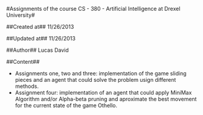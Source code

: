 #Assignments of the course CS - 380 - Artificial Intelligence at Drexel University#

##Created at##
11/26/2013

##Updated at##
11/26/2013

##Author##
Lucas David

##Content##

* Assignments one, two and three: implementation of the game sliding pieces and an agent that could solve the problem usign different methods.
* Assignment four: implementation of an agent that could apply MiniMax Algorithm and/or Alpha-beta pruning and aproximate the best movement for the current state of the game Othello.